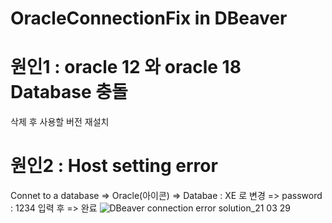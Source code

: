 # OracleConnectionFix in DBeaver

# 원인1 : oracle 12 와 oracle 18 Database 충돌
삭제 후 사용할 버전 재설치

# 원인2 : Host setting error
Connet to a database => Oracle(아이콘) => Databae : XE 로 변경 => password : 1234 입력 후 => 완료
![DBeaver connection error solution_21 03 29](https://user-images.githubusercontent.com/66303614/112776188-fc1af600-9079-11eb-95c4-035198858235.jpg)


